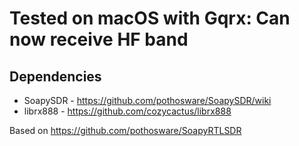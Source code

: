 # Tested on macOS with Gqrx: Can now receive HF band

## Dependencies

* SoapySDR - https://github.com/pothosware/SoapySDR/wiki
* librx888 - https://github.com/cozycactus/librx888

Based on https://github.com/pothosware/SoapyRTLSDR
